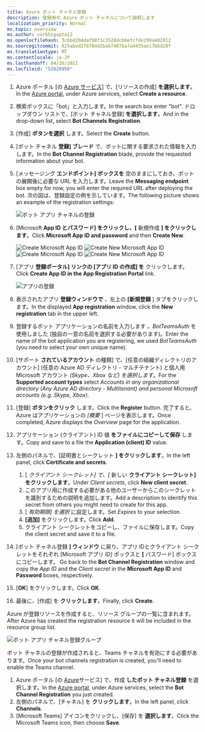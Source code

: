 ```yaml
---
title: Azure ボット チャネル登録
description: 登録用の Azure ボット チャネルについて説明します
localization_priority: Normal
ms.topic: overview
ms.author: surbhigupta12
ms.openlocfilehash: 3cbbd204daf98f1c3528dcb6efcfde299a402912
ms.sourcegitcommit: 825abed2f8784d2bab7407ba7a4455ae17bbd28f
ms.translationtype: MT
ms.contentlocale: ja-JP
ms.lasthandoff: 04/26/2021
ms.locfileid: "52020950"
---
```

1. <span data-ttu-id="f369a-103">Azure ポータル [の [Azure サービス](https://ms.portal.azure.com/#home)] で、[リソースの作成] **を選択します**。</span><span class="sxs-lookup"><span data-stu-id="f369a-103">In the [Azure portal](https://ms.portal.azure.com/#home), under Azure services, select **Create a resource**.</span></span>
1. <span data-ttu-id="f369a-104">検索ボックスに「bot」と入力します。</span><span class="sxs-lookup"><span data-stu-id="f369a-104">In the search box enter "bot".</span></span> <span data-ttu-id="f369a-105">ドロップダウン リストで、[ボット チャネル登録] **を選択します**。</span><span class="sxs-lookup"><span data-stu-id="f369a-105">And in the drop-down list, select **Bot Channels Registration**.</span></span>
1. <span data-ttu-id="f369a-106">[作成] **ボタンを選択** します。</span><span class="sxs-lookup"><span data-stu-id="f369a-106">Select the **Create** button.</span></span>
1. <span data-ttu-id="f369a-107">[ボット チャネル **登録] ブレード** で、ボットに関する要求された情報を入力します。</span><span class="sxs-lookup"><span data-stu-id="f369a-107">In the **Bot Channel Registration** blade, provide the requested information about your bot.</span></span>
1. <span data-ttu-id="f369a-108">[メッセージング **エンドポイント] ボックスを** 空のままにしておき、ボットの展開後に必要な URL を入力します。</span><span class="sxs-lookup"><span data-stu-id="f369a-108">Leave the **Messaging endpoint** box empty for now, you will enter the required URL after deploying the bot.</span></span> <span data-ttu-id="f369a-109">次の図は、登録設定の例を示しています。</span><span class="sxs-lookup"><span data-stu-id="f369a-109">The following picture shows an example of the registration settings:</span></span>

    ![ボット アプリ チャネルの登録](../../assets/images/authentication/auth-bot-channels-registration.png)

1. <span data-ttu-id="f369a-111">[Microsoft **App ID とパスワード] をクリックし、[** 新規作成 **] をクリックします**。</span><span class="sxs-lookup"><span data-stu-id="f369a-111">Click **Microsoft App ID and password** and then **Create New**.</span></span>

    <span data-ttu-id="f369a-112">![Create Microsoft App ID ](../../assets/images/authentication/CreateMicrosoftAppID.png) ![ Create New Microsoft App ID](../../assets/images/authentication/CreateNewMicrosoftAppID.png)</span><span class="sxs-lookup"><span data-stu-id="f369a-112">![Create Microsoft App ID](../../assets/images/authentication/CreateMicrosoftAppID.png) ![Create New Microsoft App ID](../../assets/images/authentication/CreateNewMicrosoftAppID.png)</span></span>    

1. <span data-ttu-id="f369a-113">[アプリ **登録ポータル] リンクの [アプリ ID の作成] を** クリックします。</span><span class="sxs-lookup"><span data-stu-id="f369a-113">Click **Create App ID in the App Registration Portal** link.</span></span>

   ![アプリの登録](../../assets/images/authentication/AppRegistration.png)
   
1. <span data-ttu-id="f369a-115">表示されたアプリ **登録ウィンドウで** 、左上の **[新規登録** ] タブをクリックします。</span><span class="sxs-lookup"><span data-stu-id="f369a-115">In the displayed **App registration** window, click the **New registration** tab in the upper left.</span></span>
1. <span data-ttu-id="f369a-116">登録するボット アプリケーションの名前を入力します *。BotTeamsAuth* を使用しました (独自の一意の名前を選択する必要があります)。</span><span class="sxs-lookup"><span data-stu-id="f369a-116">Enter the name of the bot application you are registering, we used *BotTeamsAuth* (you need to select your own unique name).</span></span>
1. <span data-ttu-id="f369a-117">[サポート **されているアカウント** の種類] で、[任意の組織ディレクトリのアカウント] (任意の Azure AD ディレクトリ - マルチテナント) と個人用 Microsoft アカウント *(Skype、Xbox など) を選択します*。</span><span class="sxs-lookup"><span data-stu-id="f369a-117">For the **Supported account types** select *Accounts in any organizational directory (Any Azure AD directory - Multitenant) and personal Microsoft accounts (e.g. Skype, Xbox)*.</span></span>
1. <span data-ttu-id="f369a-118">[登録] **ボタンをクリック** します。</span><span class="sxs-lookup"><span data-stu-id="f369a-118">Click the **Register** button.</span></span> <span data-ttu-id="f369a-119">完了すると、Azure はアプリケーションの *[概要* ] ページを表示します。</span><span class="sxs-lookup"><span data-stu-id="f369a-119">Once completed, Azure displays the *Overview* page for the application.</span></span>
1. <span data-ttu-id="f369a-120">アプリケーション (クライアント) ID 値 **をファイルにコピーして保存** します。</span><span class="sxs-lookup"><span data-stu-id="f369a-120">Copy and save to a file the **Application (client) ID** value.</span></span>
1. <span data-ttu-id="f369a-121">左側のパネルで、[証明書とシークレット **] をクリックします**。</span><span class="sxs-lookup"><span data-stu-id="f369a-121">In the left panel, click **Certificate and secrets**.</span></span>
    1. <span data-ttu-id="f369a-122">[ *クライアント シークレット] で、[* 新しい **クライアント シークレット] をクリックします**。</span><span class="sxs-lookup"><span data-stu-id="f369a-122">Under *Client secrets*, click **New client secret**.</span></span>
    1. <span data-ttu-id="f369a-123">このアプリ用に作成する必要がある他のユーザーからこのシークレットを識別するための説明を追加します。</span><span class="sxs-lookup"><span data-stu-id="f369a-123">Add a description to identify this secret from others you might need to create for this app.</span></span>
    1. <span data-ttu-id="f369a-124">[ *有効期限] を選択* に設定します。</span><span class="sxs-lookup"><span data-stu-id="f369a-124">Set *Expires* to your selection.</span></span>
    1. <span data-ttu-id="f369a-125">**[追加]** をクリックします。</span><span class="sxs-lookup"><span data-stu-id="f369a-125">Click **Add**.</span></span>
    1. <span data-ttu-id="f369a-126">クライアント シークレットをコピーし、ファイルに保存します。</span><span class="sxs-lookup"><span data-stu-id="f369a-126">Copy the client secret and save it to a file.</span></span>
1. <span data-ttu-id="f369a-127">[ボット チャネル登録 **] ウィンドウ** に戻り、アプリ IDとクライアント シークレットをそれぞれ [Microsoft アプリ *ID]* ボックスと **[** パスワード] ボックスにコピーします。 </span><span class="sxs-lookup"><span data-stu-id="f369a-127">Go back to the **Bot Channel Registration** window and copy the *App ID* and the *Client secret* in the **Microsoft App ID** and **Password** boxes, respectively.</span></span>
1. <span data-ttu-id="f369a-128">[**OK**] をクリックします。</span><span class="sxs-lookup"><span data-stu-id="f369a-128">Click **OK**.</span></span>
1. <span data-ttu-id="f369a-129">最後に、[作成] を **クリックします**。</span><span class="sxs-lookup"><span data-stu-id="f369a-129">Finally, click **Create**.</span></span>

<span data-ttu-id="f369a-130">Azure が登録リソースを作成すると、リソース グループの一覧に含まれます。</span><span class="sxs-lookup"><span data-stu-id="f369a-130">After Azure has created the registration resource it will be included in the resource group list.</span></span>  

![ボット アプリ チャネル登録グループ](~/assets/images/authentication/auth-bot-channels-registration-group.PNG)

<span data-ttu-id="f369a-132">ボット チャネルの登録が作成されると、Teams チャネルを有効にする必要があります。</span><span class="sxs-lookup"><span data-stu-id="f369a-132">Once your bot channels registration is created, you'll need to enable the Teams channel.</span></span>

1. <span data-ttu-id="f369a-133">Azure ポータル [の [Azure](https://ms.portal.azure.com/#home)サービス] で、作成 **したボット チャネル登録** を選択します。</span><span class="sxs-lookup"><span data-stu-id="f369a-133">In the [Azure portal](https://ms.portal.azure.com/#home), under Azure services, select the **Bot Channel Registration** you just created.</span></span>
1. <span data-ttu-id="f369a-134">左側のパネルで、[チャネル] を **クリックします**。</span><span class="sxs-lookup"><span data-stu-id="f369a-134">In the left panel, click **Channels**.</span></span>
1. <span data-ttu-id="f369a-135">[Microsoft Teams] アイコンをクリックし、[保存] を **選択します**。</span><span class="sxs-lookup"><span data-stu-id="f369a-135">Click the Microsoft Teams icon, then choose **Save**.</span></span>

